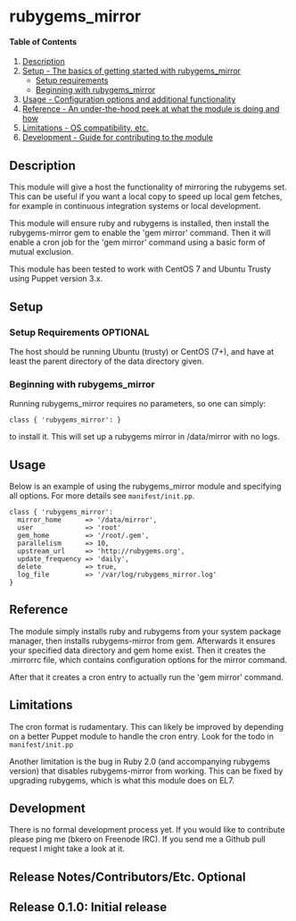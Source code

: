 # rubygems_mirror

#### Table of Contents

1. [Description](#description)
1. [Setup - The basics of getting started with rubygems_mirror](#setup)
    * [Setup requirements](#setup-requirements)
    * [Beginning with rubygems_mirror](#beginning-with-rubygems_mirror)
1. [Usage - Configuration options and additional functionality](#usage)
1. [Reference - An under-the-hood peek at what the module is doing and how](#reference)
1. [Limitations - OS compatibility, etc.](#limitations)
1. [Development - Guide for contributing to the module](#development)

## Description

This module will give a host the functionality of mirroring the rubygems set.
This can be useful if you want a local copy to speed up local gem fetches, for
example in continuous integration systems or local development.

This module will ensure ruby and rubygems is installed, then install the
rubygems-mirror gem to enable the 'gem mirror' command. Then it will enable
a cron job for the 'gem mirror' command using a basic form of mutual exclusion.

This module has been tested to work with CentOS 7 and Ubuntu Trusty using
Puppet version 3.x.

## Setup

### Setup Requirements **OPTIONAL**

The host should be running Ubuntu (trusty) or CentOS (7+), and have at least
the parent directory of the data directory given.

### Beginning with rubygems_mirror

Running rubygems_mirror requires no parameters, so one can simply:

    class { 'rubygems_mirror': }

to install it. This will set up a rubygems mirror in /data/mirror with no
logs.

## Usage

Below is an example of using the rubygems_mirror module and specifying all
options. For more details see `manifest/init.pp`.

    class { 'rubygems_mirror':
      mirror_home      => '/data/mirror',
      user             => 'root'
      gem_home         => '/root/.gem',
      parallelism      => 10,
      upstream_url     => 'http://rubygems.org',
      update_frequency => 'daily',
      delete           => true,
      log_file         => '/var/log/rubygems_mirror.log'
    }


## Reference

The module simply installs ruby and rubygems from your system package manager,
then installs rubygems-mirror from gem. Afterwards it ensures your specified
data directory and gem home exist. Then it creates the .mirrorrc file, which
contains configuration options for the mirror command.

After that it creates a cron entry to actually run the 'gem mirror' command.

## Limitations

The cron format is rudamentary. This can likely be improved by depending on a
better Puppet module to handle the cron entry. Look for the todo in
`manifest/init.pp`

Another limitation is the bug in Ruby 2.0 (and accompanying rubygems version)
that disables rubygems-mirror from working. This can be fixed by upgrading
rubygems, which is what this module does on EL7.

## Development

There is no formal development process yet. If you would like to contribute
please ping me (bkero on Freenode IRC). If you send me a Github pull request
I might take a look at it.

## Release Notes/Contributors/Etc. **Optional**

## Release 0.1.0: Initial release
